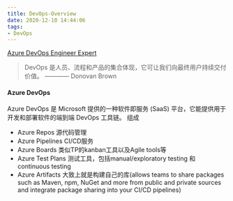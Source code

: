 ```yaml
---
title: DevOps-Overview
date: 2020-12-10 14:44:06
tags:
- DevOps
---
```

[Azure DevOps Engineer Expert](https://docs.microsoft.com/zh-cn/certifications/devops-engineer/)

> DevOps 是人员、流程和产品的集合体现，它可让我们向最终用户持续交付价值。 ———— Donovan Brown

#### Azure DevOps 
Azure DevOps 是 Microsoft 提供的一种软件即服务 (SaaS) 平台，它能提供用于开发和部署软件的端到端 DevOps 工具链。
组成
+ Azure Repos 源代码管理
+ Azure Pipelines CI/CD服务
+ Azure Boards 类似TP的kanban工具以及Agile tools等
+ Azure Test Plans 测试工具，包括manual/exploratory testing 和 continuous testing
+ Azure Artifacts 大致上就是构建自己的库(allows teams to share packages such as Maven, npm, NuGet and more from public and private sources and integrate package sharing into your CI/CD pipelines)